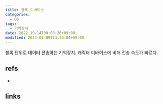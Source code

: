 ```yaml
---
title: 블록 디바이스
categories:
  - OS
tags:
  - 기억장치
date: 2022-10-14T00:03:26+09:00
modified: 2024-01-09T13:56:04+09:00
---
```

블록 단위로 데이터 전송하는 기억장치. 캐릭터 디바이스에 비해 전송 속도가 빠르다.


## refs
- 


## links

